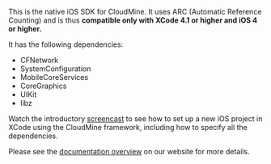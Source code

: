 This is the native iOS SDK for CloudMine. It uses ARC (Automatic Reference Counting) and is thus **compatible only with XCode 4.1 or higher and iOS 4 or higher.**

It has the following dependencies:

* CFNetwork
* SystemConfiguration
* MobileCoreServices
* CoreGraphics
* UIKit
* libz

Watch the introductory [screencast](http://localhost:3000/developer_zone#ios/tutorials) to see how to set up a new iOS project in XCode using the CloudMine framework, including how to specify all the dependencies.

Please see the [documentation overview](http://cloudmine.me/developer_zone#ios/overview) on our website for more details.
